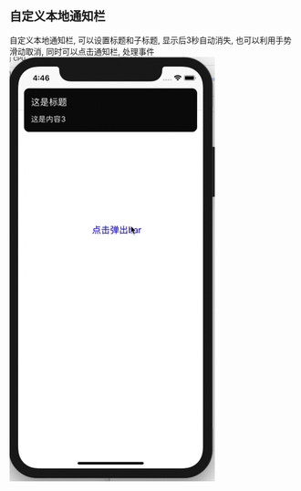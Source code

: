 ## 自定义本地通知栏
自定义本地通知栏, 可以设置标题和子标题, 显示后3秒自动消失, 也可以利用手势滑动取消, 同时可以点击通知栏, 处理事件
![Image text](https://github.com/NieYinlong/DIY_NotificationBar/blob/master/DIY_NotificationBar/bar.gif)
